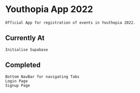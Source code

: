 # Youthopia App 2022
    
    Official App for registration of events in Youthopia 2022.

## Currently At
    Initialise Supabase
    
## Completed
    Bottom NavBar for navigating Tabs
    Login Page
    Signup Page
